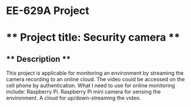 # EE-629A Project
  
# ** Project title: Security camera **
## ** Description **
This project is applicable for monitoring an environment by streaming the camera recording to an online cloud. The video could be accessed on the cell phone by authentication. What I need to use for online monitoring include:
Raspberry Pi.
Raspberry Pi mini camera for sensing the environment.
A cloud for up/down-streaming the video.
